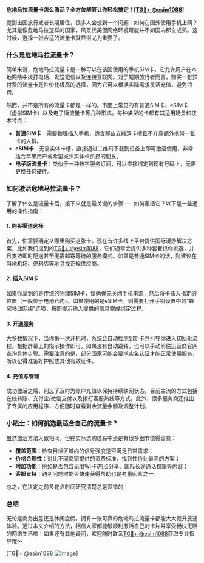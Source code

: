 **危地马拉流量卡怎么激活？全方位解答让你轻松搞定！[[TG💪+ @esim1088](https://t.me/s/esim1088)]**

提到出国旅行或者长期居住，很多人会想到一个问题：如何在国外使用手机上网？尤其是像危地马拉这样的国家，风景优美但网络环境可能并不如国内那么成熟。这时候，选择一张合适的流量卡就显得尤为重要了。

### 什么是危地马拉流量卡？

简单来说，危地马拉流量卡是一种可以在该国使用的手机SIM卡，它允许用户在本地网络中拨打电话、发送短信以及连接互联网。对于短期旅行者而言，购买一张预付费的流量卡是性价比极高的选择，因为它可以根据实际需求灵活充值，避免浪费。

然而，并不是所有的流量卡都是一样的。市面上常见的有普通SIM卡、eSIM卡（虚拟SIM卡）以及电子版流量卡等几种形式。每种类型的卡都有其适用场景和技术特点：

- **普通SIM卡**：需要物理插入手机，适合那些支持双卡槽且不介意额外携带一张卡的人群。
- **eSIM卡**：无需实体卡槽，直接通过二维码下载到设备上即可激活使用，非常适合苹果用户或希望减少实体卡负担的朋友。
- **电子版流量卡**：类似于一种数字服务订阅，可以直接绑定到现有号码上，无需更换任何硬件。

### 如何激活危地马拉流量卡？

了解了什么是流量卡后，接下来就是最关键的步骤——如何激活它？以下是一些通用的操作指南：

#### 1. 购买渠道选择
首先，你需要确定从哪里购买这张卡。现在有许多线上平台提供国际漫游解决方案，比如我们提到的[TG💪+ @esim1088](https://t.me/s/esim1088)，它们通常会提供多种套餐供你挑选，并且支持即时配送甚至无需邮寄等待的服务模式。如果是普通SIM卡的话，则建议在当地机场、便利店等地寻找正规供应商。

#### 2. 插入SIM卡
如果你拿到的是传统的物理SIM卡，请确保先关闭手机电源，然后将卡插入指定的位置（一般位于电池仓内）。如果使用的是eSIM卡，则需要打开手机设置中的“蜂窝移动网络”选项，按照提示输入提供的信息完成绑定过程。

#### 3. 开通服务
大多数情况下，当你第一次开机时，系统会自动检测到新卡并引导你进入初始化流程。根据屏幕上的指示操作即可。如果没有自动跳转，也可以手动前往运营商官网查询具体步骤。需要注意的是，部分国家可能会要求实名认证才能正常使用服务，所以记得准备好护照或其他有效证件。

#### 4. 充值与管理
成功激活之后，别忘了及时为账户充值以保持持续联网状态。目前主流的方式包括在线转账、支付宝/微信支付以及拨打客服热线等方式。此外，很多服务商还推出了专属的应用程序，方便随时查看剩余流量余额及调整计划。

### 小贴士：如何挑选最适合自己的流量卡？

虽然激活方法大致相同，但在实际选购过程中还是有很多细节值得留意：

- **覆盖范围**：检查目标区域内的信号强度是否满足日常需求；
- **价格合理性**：对比不同商家提供的资费标准，找到性价比最高的方案；
- **附加功能**：例如是否包含无限Wi-Fi热点分享、国际长途通话权限等内容；
- **客服支持**：遇到问题时能否快速获得帮助也是考量因素之一。

总之，在决定之前多花点时间研究清楚总是没错的！

### 总结

无论是商务出差还是休闲度假，拥有一张可靠的危地马拉流量卡都能大大提升旅途体验。通过本文介绍的方法，相信大家都能够顺利激活自己的卡片并享受畅快无阻的网络生活啦！如果还有其他疑问，欢迎随时联系[TG💪+ @esim1088](https://t.me/s/esim1088)获取专业指导哦～

[[TG💪+ @esim1088](https://t.me/s/esim1088) ![Image](https://i.postimg.cc/4NQfJmqS/Snipaste-2025-05-13-00-14-12.png)]